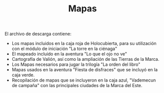 ﻿---
title: Mapas
summary:  Este archivo contiene la recopilación de los mapas que se incluyeron en las publicaciones de la editorial Holocubierta.

authors:
  -
date:
type: post
categories:
- Clásicos de la Marca
tags:
- Holocubierta
- Gazetteer
minlevels: ""
maxlevels: ""
prices:
session: ""
mincharacters: ""
maxcharacters: ""
eval:  oficial
cover: "mapas_holocubierta.jpg"
download: "mapas_holocubierta.rar"
moreinfo:
license: "OGL"
draft: false

---

El archivo de descarga contiene:

- Los mapas incluidos en la caja roja de Holocubierta, para su utilización con el módulo de iniciación "La torre en la ciénaga"
- El mapeado incluido en la aventura "Lo que el ojo no ve"
- Cartografía de Valión, así como la ampliación de las Tierras de la Marca.
- Los Mapas necesarios para jugar la trilogía "La orden del libro"
- Mapas usados en la aventura "Fiesta de disfraces" que se incluyó en la caja verde.
- Recopilación de mapas que se incluyeron en la caja azul, "Vademecun de campaña" con las principales ciudades de la Marca del Este.